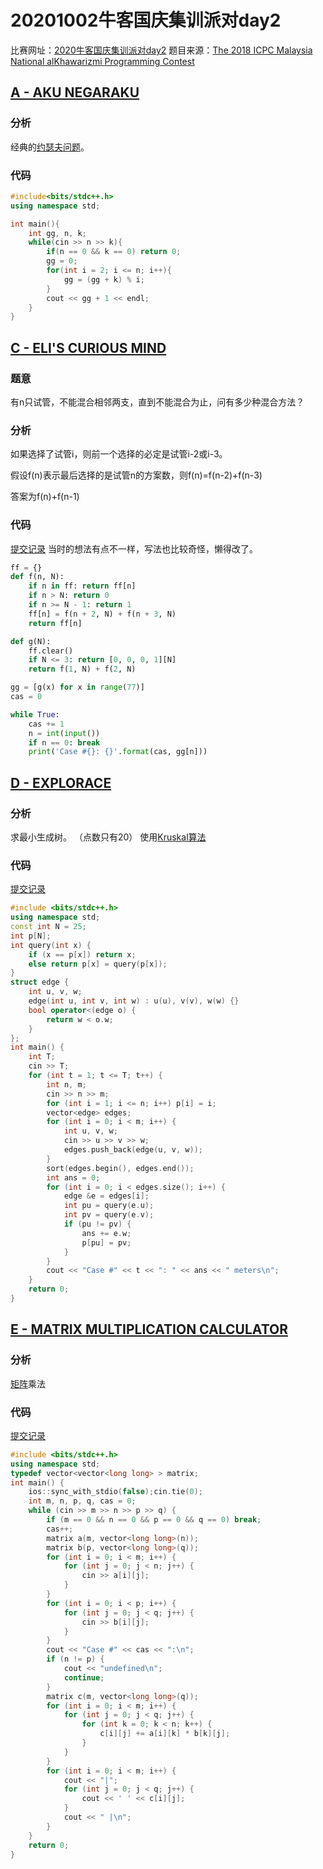 # 20201002牛客国庆集训派对day2
比赛网址：[2020牛客国庆集训派对day2](https://ac.nowcoder.com/acm/contest/7818)
题目来源：[The 2018 ICPC Malaysia National alKhawarizmi Programming Contest](https://icpc.global/regionals/finder/malaysia-national-2018)

## [A - AKU NEGARAKU](https://ac.nowcoder.com/acm/contest/7818/A)
### 分析
经典的[约瑟夫问题](../算法/约瑟夫问题.md)。

### 代码

```cpp
#include<bits/stdc++.h>
using namespace std;

int main(){
	int gg, n, k;
	while(cin >> n >> k){
		if(n == 0 && k == 0) return 0;
		gg = 0;
		for(int i = 2; i <= n; i++){
			gg = (gg + k) % i;
		}
		cout << gg + 1 << endl;
	} 
}
```

## [C - ELI'S CURIOUS MIND](https://ac.nowcoder.com/acm/contest/7818/C)
### 题意
有n只试管，不能混合相邻两支，直到不能混合为止，问有多少种混合方法？

### 分析
如果选择了试管i，则前一个选择的必定是试管i-2或i-3。

假设f(n)表示最后选择的是试管n的方案数，则f(n)=f(n-2)+f(n-3)

答案为f(n)+f(n-1)

### 代码
[提交记录](https://ac.nowcoder.com/acm/contest/view-submission?submissionId=45129791)
当时的想法有点不一样，写法也比较奇怪，懒得改了。

```py
ff = {}
def f(n, N):
    if n in ff: return ff[n]
    if n > N: return 0
    if n >= N - 1: return 1
    ff[n] = f(n + 2, N) + f(n + 3, N)
    return ff[n]

def g(N):
    ff.clear()
    if N <= 3: return [0, 0, 0, 1][N]
    return f(1, N) + f(2, N)

gg = [g(x) for x in range(77)]
cas = 0

while True:
    cas += 1
    n = int(input())
    if n == 0: break
    print('Case #{}: {}'.format(cas, gg[n]))
```

## [D - EXPLORACE](https://ac.nowcoder.com/acm/contest/7818/D)
### 分析
求最小生成树。
（点数只有20）
使用[Kruskal算法](../算法/Kruskal算法.md)

### 代码
[提交记录](https://ac.nowcoder.com/acm/contest/view-submission?submissionId=45128834)

```cpp
#include <bits/stdc++.h>
using namespace std;
const int N = 25;
int p[N];
int query(int x) {
    if (x == p[x]) return x;
    else return p[x] = query(p[x]);
}
struct edge {
    int u, v, w;
    edge(int u, int v, int w) : u(u), v(v), w(w) {}
    bool operator<(edge o) {
        return w < o.w;
    }
};
int main() {
    int T;
    cin >> T;
    for (int t = 1; t <= T; t++) {
        int n, m;
        cin >> n >> m;
        for (int i = 1; i <= n; i++) p[i] = i;
        vector<edge> edges;
        for (int i = 0; i < m; i++) {
            int u, v, w;
            cin >> u >> v >> w;
            edges.push_back(edge(u, v, w));
        }
        sort(edges.begin(), edges.end());
        int ans = 0;
        for (int i = 0; i < edges.size(); i++) {
            edge &e = edges[i];
            int pu = query(e.u);
            int pv = query(e.v);
            if (pu != pv) {
                ans += e.w;
                p[pu] = pv;
            }
        }
        cout << "Case #" << t << ": " << ans << " meters\n";
    }
    return 0;
}
```

## [E - MATRIX MULTIPLICATION CALCULATOR](https://ac.nowcoder.com/acm/contest/7818/E)
### 分析
[矩阵](../算法/矩阵.md)乘法

### 代码
[提交记录](https://ac.nowcoder.com/acm/contest/view-submission?submissionId=45128496)

```cpp
#include <bits/stdc++.h>
using namespace std;
typedef vector<vector<long long> > matrix;
int main() {
    ios::sync_with_stdio(false);cin.tie(0);
    int m, n, p, q, cas = 0;
    while (cin >> m >> n >> p >> q) {
        if (m == 0 && n == 0 && p == 0 && q == 0) break;
        cas++;
        matrix a(m, vector<long long>(n));
        matrix b(p, vector<long long>(q));
        for (int i = 0; i < m; i++) {
            for (int j = 0; j < n; j++) {
                cin >> a[i][j];
            }
        }
        for (int i = 0; i < p; i++) {
            for (int j = 0; j < q; j++) {
                cin >> b[i][j];
            }
        }
        cout << "Case #" << cas << ":\n";
        if (n != p) {
            cout << "undefined\n";
            continue;
        }
        matrix c(m, vector<long long>(q));
        for (int i = 0; i < m; i++) {
            for (int j = 0; j < q; j++) {
                for (int k = 0; k < n; k++) {
                    c[i][j] += a[i][k] * b[k][j];
                }
            }
        }
        for (int i = 0; i < m; i++) {
            cout << "|";
            for (int j = 0; j < q; j++) {
                cout << ' ' << c[i][j];
            }
            cout << " |\n";
        }
    }
    return 0;
}
```